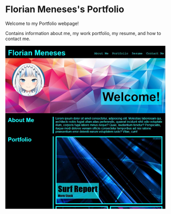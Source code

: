 # Florian Meneses's Portfolio

Welcome to my Portfolio webpage!

Contains information about me, my work portfolio, my resume, and how to contact me.

![Portfolio](portfolio.JPG)
